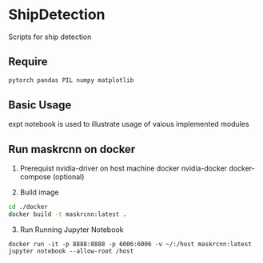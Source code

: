 # ShipDetection
Scripts for ship detection

## Require
```python
pytorch pandas PIL numpy matplotlib
```

## Basic Usage
expt notebook is used to illustrate usage of vaious implemented modules

## Run maskrcnn on docker
1. Prerequist
nvidia-driver on host machine
docker
nvidia-docker
docker-compose (optional)

2. Build image
```bash
cd ./docker
docker build -t maskrcnn:latest .
```

3. Run
Running Jupyter Notebook
```
docker run -it -p 8888:8888 -p 6006:6006 -v ~/:/host maskrcnn:latest jupyter notebook --allow-root /host
```
